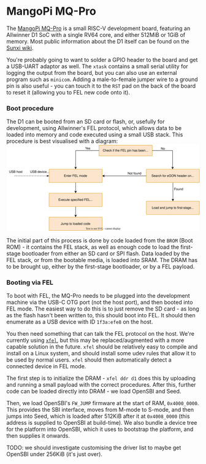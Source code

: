 # MangoPi MQ-Pro
The [MangoPi MQ-Pro](https://mangopi.org/mangopi_mqpro) is a small RISC-V development board, featuring an Allwinner D1 SoC with a single RV64 core, and either 512MiB or 1GiB
of memory. Most public information about the D1 itself can be found on the [Sunxi wiki](https://linux-sunxi.org/D1).

You're probably going to want to solder a GPIO header to the board and get a USB-UART adaptor as well. The `xtask` contains a small serial utility for logging the output from
the board, but you can also use an external program such as `minicom`.
Adding a male-to-female jumper wire to a ground pin is also useful - you can touch it to the `RST` pad on the back of the board to reset it (allowing you to FEL new code onto
it).

### Boot procedure
The D1 can be booted from an SD card or flash, or, usefully for development, using Allwinner's FEL protocol, which allows data to be loaded into memory and code executed using
a small USB stack. This procedure is best visualised with a diagram:
![Diagram of the D1's boot procedure](../../static/d1_boot_procedure.svg)

The initial part of this process is done by code loaded from the `BROM` (Boot ROM) - it contains the FEL stack, as well as enough code to load the first-stage bootloader from
either an SD card or SPI flash. Data loaded by the FEL stack, or from the bootable media, is loaded into SRAM. The DRAM has to be brought up, either by the first-stage
bootloader, or by a FEL payload.

### Booting via FEL
To boot with FEL, the MQ-Pro needs to be plugged into the development machine via the USB-C OTG port (not the host port), and then booted into FEL mode. The easiest way to do
this is to just remove the SD card - as long as the flash hasn't been written to, this should boot into FEL. It should then enumerate as a USB device with ID `1f3a:efe8` on
the host.

You then need something that can talk the FEL protocol on the host. We're currently using [`xfel`](https://github.com/xboot/xfel), but this may be replaced/augmented with a
more capable solution in the future. `xfel` should be relatively easy to compile and install on a Linux system, and should install some udev rules that allow it to be used by
normal users. `xfel` should then automatically detect a connected device in FEL mode.

The first step is to initialize the DRAM - `xfel ddr d1` does this by uploading and running a small payload with the correct procedures. After this, further code can be loaded
directly into DRAM - we load OpenSBI and Seed.

Then, we load OpenSBI's `FW_JUMP` firmware at the start of RAM, `0x4000_0000`. This provides the SBI interface, moves from M-mode to S-mode, and then jumps into Seed, which is
loaded after 512KiB after it at `0x4008_0000` (this address is supplied to OpenSBI at build-time). We also bundle a device tree for the platform into OpenSBI, which it uses to
bootstrap the platform, and then supplies it onwards.

TODO: we should investigate customising the driver list to maybe get OpenSBI under 256KiB (it's just over).
